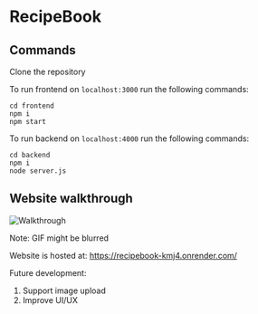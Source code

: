 # RecipeBook

## Commands
Clone the repository

To run frontend on ```localhost:3000``` run the following commands:
```
cd frontend
npm i
npm start
```

To run backend on ```localhost:4000``` run the following commands:
```
cd backend
npm i
node server.js
```
## Website walkthrough
![Walkthrough](https://github.com/Kunjan-Shah/RecipeBook/blob/master/website_walkthrough.gif)

Note: GIF might be blurred

Website is hosted at: https://recipebook-kmj4.onrender.com/

Future development:
1. Support image upload
2. Improve UI/UX

